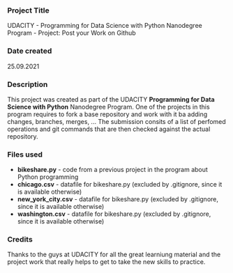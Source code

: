 ### Project Title
UDACITY - Programming for Data Science with Python Nanodegree Program - Project: Post your Work on Github

### Date created
25.09.2021

### Description
This project was created as part of the UDACITY **Programming for Data Science with Python** Nanodegree Program.
One of the projects in this program requires to fork a base repository and work with it ba adding changes, branches,
merges, ... The submission consits of a list of perfomed operations and git commands that are then checked against
the actual repository.

### Files used
* **bikeshare.py** - code from a previous project in the program about Python programming
* **chicago.csv** - datafile for bikeshare.py (excluded by .gitignore, since it is available otherwise)
* **new_york_city.csv** - datafile for bikeshare.py (excluded by .gitignore, since it is available otherwise)
* **washington.csv** - datafile for bikeshare.py (excluded by .gitignore, since it is available otherwise)

### Credits
Thanks to the guys at UDACITY for all the great learniung material and the project work that really helps to
get to take the new skills to practice.

